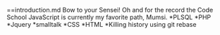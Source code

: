 ==introduction.md
Bow to your Sensei!
Oh and for the record the Code School JavaScript is currently my favorite path, Mumsi.
*PLSQL
*PHP
*Jquery
*smalltalk
*CSS
*HTML
*Killing history using git rebase
